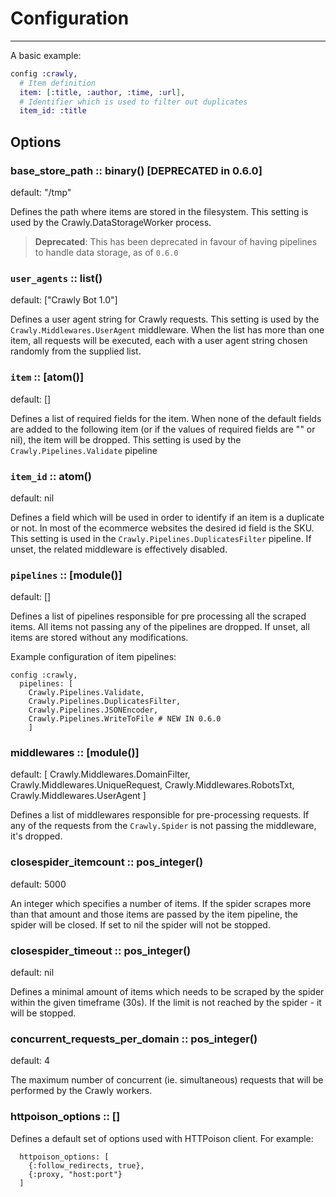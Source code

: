 # Configuration

---

A basic example:

```elixir
config :crawly,
  # Item definition
  item: [:title, :author, :time, :url],
  # Identifier which is used to filter out duplicates
  item_id: :title
```

## Options

### base_store_path :: binary() [DEPRECATED in 0.6.0]

default: "/tmp"

Defines the path where items are stored in the filesystem. This setting
is used by the Crawly.DataStorageWorker process.

> **Deprecated**: This has been deprecated in favour of having pipelines to handle data storage, as of `0.6.0`

### `user_agents` :: list()

default: ["Crawly Bot 1.0"]

Defines a user agent string for Crawly requests. This setting is used
by the `Crawly.Middlewares.UserAgent` middleware. When the list has more than one
item, all requests will be executed, each with a user agent string chosen
randomly from the supplied list.

### `item` :: [atom()]

default: []

Defines a list of required fields for the item. When none of the default
fields are added to the following item (or if the values of
required fields are "" or nil), the item will be dropped. This setting
is used by the `Crawly.Pipelines.Validate` pipeline

### `item_id` :: atom()

default: nil

Defines a field which will be used in order to identify if an item is
a duplicate or not. In most of the ecommerce websites the desired id
field is the SKU. This setting is used in
the `Crawly.Pipelines.DuplicatesFilter` pipeline. If unset, the related
middleware is effectively disabled.

### `pipelines` :: [module()]

default: []

Defines a list of pipelines responsible for pre processing all the scraped items. All items not passing any of the pipelines are dropped. If unset, all items are stored without any modifications.

Example configuration of item pipelines:

```
config :crawly,
  pipelines: [
    Crawly.Pipelines.Validate,
    Crawly.Pipelines.DuplicatesFilter,
    Crawly.Pipelines.JSONEncoder,
    Crawly.Pipelines.WriteToFile # NEW IN 0.6.0
    ]
```

### middlewares :: [module()]

default: [
Crawly.Middlewares.DomainFilter,
Crawly.Middlewares.UniqueRequest,
Crawly.Middlewares.RobotsTxt,
Crawly.Middlewares.UserAgent
]

Defines a list of middlewares responsible for pre-processing requests. If any of the requests from the `Crawly.Spider` is not passing the middleware, it's dropped.

### closespider_itemcount :: pos_integer()

default: 5000

An integer which specifies a number of items. If the spider scrapes more than that amount and those items are passed by the item pipeline, the spider will be closed. If set to nil the spider will not be stopped.

### closespider_timeout :: pos_integer()

default: nil

Defines a minimal amount of items which needs to be scraped by the spider within the given timeframe (30s). If the limit is not reached by the spider - it will be stopped.


### concurrent_requests_per_domain :: pos_integer()

default: 4

The maximum number of concurrent (ie. simultaneous) requests that will be performed by the Crawly workers.

### httpoison_options :: []

Defines a default set of options used with HTTPoison client. For example:

```$elixir
  httpoison_options: [
    {:follow_redirects, true},
    {:proxy, "host:port"}
  ]

```